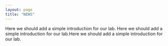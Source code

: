 ```yaml
---
layout: page
title: "NEWS"
---
```


<div class="content">
	<p>Here we should add a simple introduction for our lab. Here we should add a simple introduction for our lab.Here we should add a simple introduction for our lab. </p>

</div>